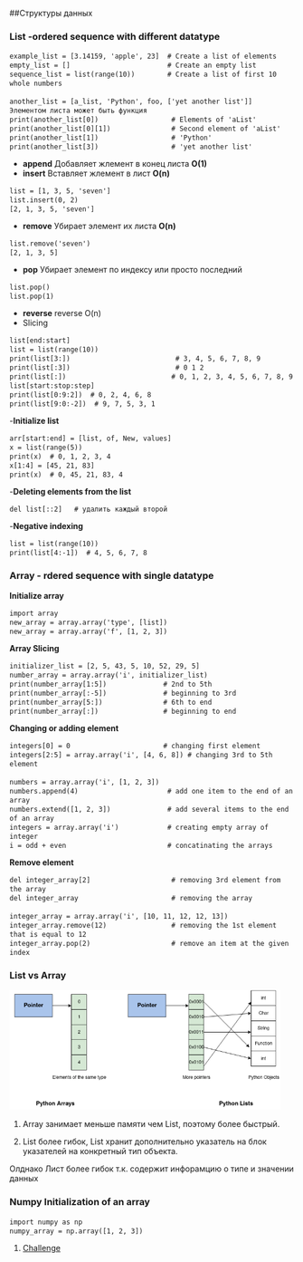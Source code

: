 ##Структуры данных

### List -ordered sequence with different datatype
```
example_list = [3.14159, 'apple', 23]  # Create a list of elements
empty_list = []                        # Create an empty list
sequence_list = list(range(10))        # Create a list of first 10 whole numbers

another_list = [a_list, 'Python', foo, ['yet another list']]  Элементом листа может быть функция
print(another_list[0])                  # Elements of 'aList'
print(another_list[0][1])               # Second element of 'aList'
print(another_list[1])                  # 'Python'
print(another_list[3])                  # 'yet another list'

```
- **append** Добавляет жлемент в конец листа **O(1)**
- **insert** Вставляет жлемент в лист **O(n)**
```
list = [1, 3, 5, 'seven']
list.insert(0, 2)
[2, 1, 3, 5, 'seven']
```
- **remove** Убирает элемент их листа **O(n)**
```
list.remove('seven')
[2, 1, 3, 5]
```
- **pop** Убирает элемент по  индексу или просто последний
```
list.pop()
list.pop(1)
```
- **reverse** reverse O(n)
- Slicing
```
list[end:start]
list = list(range(10))
print(list[3:])                          # 3, 4, 5, 6, 7, 8, 9
print(list[:3])                          # 0 1 2
print(list[:])                          # 0, 1, 2, 3, 4, 5, 6, 7, 8, 9
list[start:stop:step]
print(list[0:9:2])  # 0, 2, 4, 6, 8  
print(list[9:0:-2])  # 9, 7, 5, 3, 1
```
-**Initialize list**
```
arr[start:end] = [list, of, New, values]
x = list(range(5))
print(x)  # 0, 1, 2, 3, 4
x[1:4] = [45, 21, 83]
print(x)  # 0, 45, 21, 83, 4
```
-**Deleting elements from the list**
```
del list[::2]   # удалить каждый второй
```
-**Negative indexing**
```
list = list(range(10))
print(list[4:-1])  # 4, 5, 6, 7, 8
```
### Array - rdered sequence with single datatype
**Initialize array**
```
import array
new_array = array.array('type', [list])
new_array = array.array('f', [1, 2, 3])
```
**Array Slicing**
```
initializer_list = [2, 5, 43, 5, 10, 52, 29, 5]
number_array = array.array('i', initializer_list)
print(number_array[1:5])              # 2nd to 5th
print(number_array[:-5])              # beginning to 3rd
print(number_array[5:])               # 6th to end
print(number_array[:])                # beginning to end
```
**Changing or adding element**
```
integers[0] = 0                       # changing first element
integers[2:5] = array.array('i', [4, 6, 8]) # changing 3rd to 5th element

numbers = array.array('i', [1, 2, 3])
numbers.append(4)                      # add one item to the end of an array
numbers.extend([1, 2, 3])              # add several items to the end of an array
integers = array.array('i')            # creating empty array of integer
i = odd + even                         # concatinating the arrays
```
**Remove element**
```
del integer_array[2]                    # removing 3rd element from the array
del integer_array                       # removing the array

integer_array = array.array('i', [10, 11, 12, 12, 13])
integer_array.remove(12)                # removing the 1st element that is equal to 12
integer_array.pop(2)                    # remove an item at the given index

```
### List vs Array

<img src="img/02.png" width="480">

1. Array занимает меньше памяти чем List, поэтому более быстрый. 

1. List более гибок,  List хранит дополнительно указатель на блок указателей на конкретный тип объекта. 

Олднако Лист более гибок т.к. содержит инфорамцию о типе и значении данных

### Numpy Initialization of an array
```
import numpy as np
numpy_array = np.array([1, 2, 3])
```

1. [Challenge](data_struct02.md)</br>